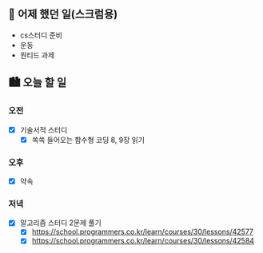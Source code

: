 ## 🌃 어제 했던 일(스크럼용)

- cs스터디 준비
- 운동
- 원티드 과제

## 🏙️ 오늘 할 일

### 오전

- [x] 기술서적 스터디
  - [x] 쏙쏙 들어오는 함수형 코딩 8, 9장 읽기

### 오후

- [x] 약속

### 저녁

- [x] 알고리즘 스터디 2문제 풀기
  - [x] https://school.programmers.co.kr/learn/courses/30/lessons/42577
  - [x] https://school.programmers.co.kr/learn/courses/30/lessons/42584
